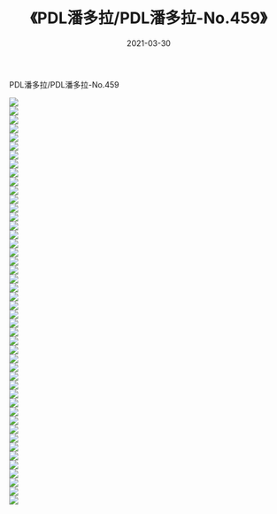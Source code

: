 ﻿---
layout: post
title:  《PDL潘多拉/PDL潘多拉-No.459》
date:   2021-03-30
img: http://img.660000.xyz/Sharelink/网络美图/2021/PDL潘多拉/PDL潘多拉-No.459/000.jpg
categories: [美女, 清纯, 唯美]
---

PDL潘多拉/PDL潘多拉-No.459

 ![](http://img.660000.xyz/Sharelink/网络美图/2021/PDL潘多拉/PDL潘多拉-No.459/001.jpg) <br>![](http://img.660000.xyz/Sharelink/网络美图/2021/PDL潘多拉/PDL潘多拉-No.459/002.jpg) <br>![](http://img.660000.xyz/Sharelink/网络美图/2021/PDL潘多拉/PDL潘多拉-No.459/003.jpg) <br>![](http://img.660000.xyz/Sharelink/网络美图/2021/PDL潘多拉/PDL潘多拉-No.459/004.jpg) <br>![](http://img.660000.xyz/Sharelink/网络美图/2021/PDL潘多拉/PDL潘多拉-No.459/005.jpg) <br>![](http://img.660000.xyz/Sharelink/网络美图/2021/PDL潘多拉/PDL潘多拉-No.459/006.jpg) <br>![](http://img.660000.xyz/Sharelink/网络美图/2021/PDL潘多拉/PDL潘多拉-No.459/007.jpg) <br>![](http://img.660000.xyz/Sharelink/网络美图/2021/PDL潘多拉/PDL潘多拉-No.459/008.jpg) <br>![](http://img.660000.xyz/Sharelink/网络美图/2021/PDL潘多拉/PDL潘多拉-No.459/009.jpg) <br>![](http://img.660000.xyz/Sharelink/网络美图/2021/PDL潘多拉/PDL潘多拉-No.459/010.jpg) <br>![](http://img.660000.xyz/Sharelink/网络美图/2021/PDL潘多拉/PDL潘多拉-No.459/011.jpg) <br>![](http://img.660000.xyz/Sharelink/网络美图/2021/PDL潘多拉/PDL潘多拉-No.459/012.jpg) <br>![](http://img.660000.xyz/Sharelink/网络美图/2021/PDL潘多拉/PDL潘多拉-No.459/013.jpg) <br>![](http://img.660000.xyz/Sharelink/网络美图/2021/PDL潘多拉/PDL潘多拉-No.459/014.jpg) <br>![](http://img.660000.xyz/Sharelink/网络美图/2021/PDL潘多拉/PDL潘多拉-No.459/015.jpg) <br>![](http://img.660000.xyz/Sharelink/网络美图/2021/PDL潘多拉/PDL潘多拉-No.459/016.jpg) <br>![](http://img.660000.xyz/Sharelink/网络美图/2021/PDL潘多拉/PDL潘多拉-No.459/017.jpg) <br>![](http://img.660000.xyz/Sharelink/网络美图/2021/PDL潘多拉/PDL潘多拉-No.459/018.jpg) <br>![](http://img.660000.xyz/Sharelink/网络美图/2021/PDL潘多拉/PDL潘多拉-No.459/019.jpg) <br>![](http://img.660000.xyz/Sharelink/网络美图/2021/PDL潘多拉/PDL潘多拉-No.459/020.jpg) <br>![](http://img.660000.xyz/Sharelink/网络美图/2021/PDL潘多拉/PDL潘多拉-No.459/021.jpg) <br>![](http://img.660000.xyz/Sharelink/网络美图/2021/PDL潘多拉/PDL潘多拉-No.459/022.jpg) <br>![](http://img.660000.xyz/Sharelink/网络美图/2021/PDL潘多拉/PDL潘多拉-No.459/023.jpg) <br>![](http://img.660000.xyz/Sharelink/网络美图/2021/PDL潘多拉/PDL潘多拉-No.459/024.jpg) <br>![](http://img.660000.xyz/Sharelink/网络美图/2021/PDL潘多拉/PDL潘多拉-No.459/025.jpg) <br>![](http://img.660000.xyz/Sharelink/网络美图/2021/PDL潘多拉/PDL潘多拉-No.459/026.jpg) <br>![](http://img.660000.xyz/Sharelink/网络美图/2021/PDL潘多拉/PDL潘多拉-No.459/027.jpg) <br>![](http://img.660000.xyz/Sharelink/网络美图/2021/PDL潘多拉/PDL潘多拉-No.459/028.jpg) <br>![](http://img.660000.xyz/Sharelink/网络美图/2021/PDL潘多拉/PDL潘多拉-No.459/029.jpg) <br>![](http://img.660000.xyz/Sharelink/网络美图/2021/PDL潘多拉/PDL潘多拉-No.459/030.jpg) <br>![](http://img.660000.xyz/Sharelink/网络美图/2021/PDL潘多拉/PDL潘多拉-No.459/031.jpg) <br>![](http://img.660000.xyz/Sharelink/网络美图/2021/PDL潘多拉/PDL潘多拉-No.459/032.jpg) <br>![](http://img.660000.xyz/Sharelink/网络美图/2021/PDL潘多拉/PDL潘多拉-No.459/033.jpg) <br>![](http://img.660000.xyz/Sharelink/网络美图/2021/PDL潘多拉/PDL潘多拉-No.459/034.jpg) <br>![](http://img.660000.xyz/Sharelink/网络美图/2021/PDL潘多拉/PDL潘多拉-No.459/035.jpg) <br>![](http://img.660000.xyz/Sharelink/网络美图/2021/PDL潘多拉/PDL潘多拉-No.459/036.jpg) <br>![](http://img.660000.xyz/Sharelink/网络美图/2021/PDL潘多拉/PDL潘多拉-No.459/037.jpg) <br>![](http://img.660000.xyz/Sharelink/网络美图/2021/PDL潘多拉/PDL潘多拉-No.459/038.jpg) <br>![](http://img.660000.xyz/Sharelink/网络美图/2021/PDL潘多拉/PDL潘多拉-No.459/039.jpg) <br>![](http://img.660000.xyz/Sharelink/网络美图/2021/PDL潘多拉/PDL潘多拉-No.459/040.jpg) <br>![](http://img.660000.xyz/Sharelink/网络美图/2021/PDL潘多拉/PDL潘多拉-No.459/041.jpg) <br>![](http://img.660000.xyz/Sharelink/网络美图/2021/PDL潘多拉/PDL潘多拉-No.459/042.jpg) <br>![](http://img.660000.xyz/Sharelink/网络美图/2021/PDL潘多拉/PDL潘多拉-No.459/043.jpg) <br>![](http://img.660000.xyz/Sharelink/网络美图/2021/PDL潘多拉/PDL潘多拉-No.459/044.jpg) <br>![](http://img.660000.xyz/Sharelink/网络美图/2021/PDL潘多拉/PDL潘多拉-No.459/045.jpg) <br>![](http://img.660000.xyz/Sharelink/网络美图/2021/PDL潘多拉/PDL潘多拉-No.459/046.jpg) <br>